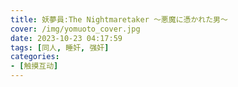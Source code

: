 ```yaml
---
title: 妖夢員:The Nightmaretaker ～悪魔に憑かれた男～
cover: /img/yomuoto_cover.jpg
date: 2023-10-23 04:17:59
tags: [同人, 睡奸, 强奸]
categories:
- [触摸互动]
---
```

